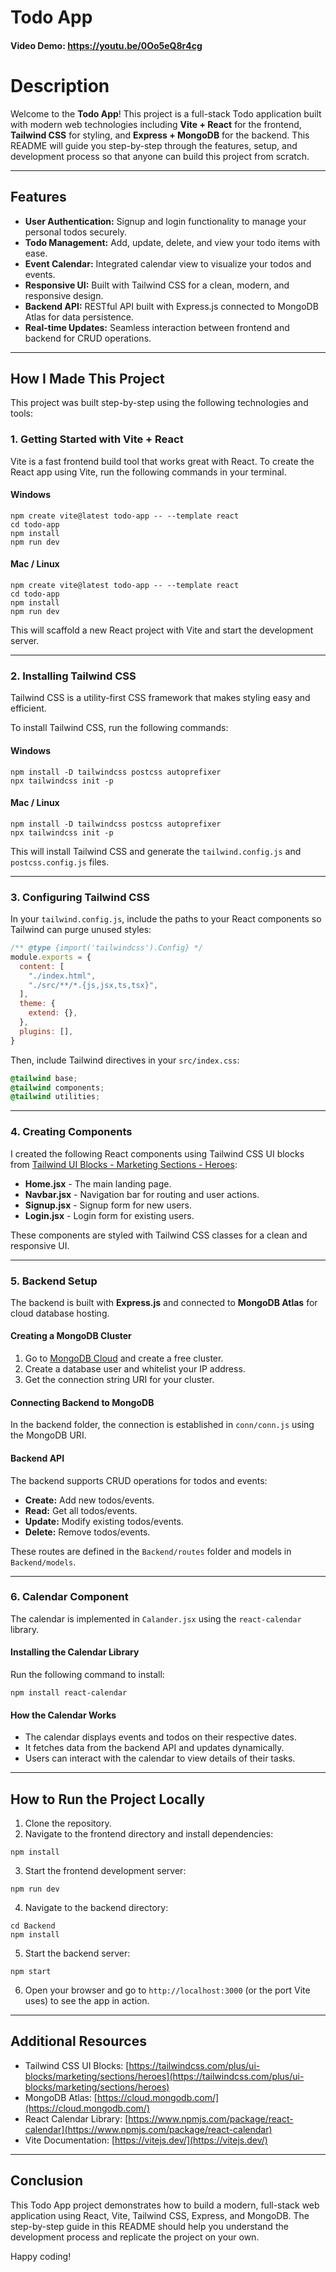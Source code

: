 # Todo App

#### Video Demo:  <https://youtu.be/0Oo5eQ8r4cg>


# Description

Welcome to the **Todo App**! This project is a full-stack Todo application built with modern web technologies including **Vite + React** for the frontend, **Tailwind CSS** for styling, and **Express + MongoDB** for the backend. This README will guide you step-by-step through the features, setup, and development process so that anyone can build this project from scratch.

---

## Features

- **User Authentication:** Signup and login functionality to manage your personal todos securely.
- **Todo Management:** Add, update, delete, and view your todo items with ease.
- **Event Calendar:** Integrated calendar view to visualize your todos and events.
- **Responsive UI:** Built with Tailwind CSS for a clean, modern, and responsive design.
- **Backend API:** RESTful API built with Express.js connected to MongoDB Atlas for data persistence.
- **Real-time Updates:** Seamless interaction between frontend and backend for CRUD operations.

---

## How I Made This Project

This project was built step-by-step using the following technologies and tools:

### 1. Getting Started with Vite + React

Vite is a fast frontend build tool that works great with React. To create the React app using Vite, run the following commands in your terminal.

#### Windows

```copy
npm create vite@latest todo-app -- --template react
cd todo-app
npm install
npm run dev
```

#### Mac / Linux

```copy
npm create vite@latest todo-app -- --template react
cd todo-app
npm install
npm run dev
```

This will scaffold a new React project with Vite and start the development server.

---

### 2. Installing Tailwind CSS

Tailwind CSS is a utility-first CSS framework that makes styling easy and efficient.

To install Tailwind CSS, run the following commands:

#### Windows

```copy
npm install -D tailwindcss postcss autoprefixer
npx tailwindcss init -p
```

#### Mac / Linux

```copy
npm install -D tailwindcss postcss autoprefixer
npx tailwindcss init -p
```

This will install Tailwind CSS and generate the `tailwind.config.js` and `postcss.config.js` files.

---

### 3. Configuring Tailwind CSS

In your `tailwind.config.js`, include the paths to your React components so Tailwind can purge unused styles:

```js
/** @type {import('tailwindcss').Config} */
module.exports = {
  content: [
    "./index.html",
    "./src/**/*.{js,jsx,ts,tsx}",
  ],
  theme: {
    extend: {},
  },
  plugins: [],
}
```

Then, include Tailwind directives in your `src/index.css`:

```css
@tailwind base;
@tailwind components;
@tailwind utilities;
```

---

### 4. Creating Components

I created the following React components using Tailwind CSS UI blocks from [Tailwind UI Blocks - Marketing Sections - Heroes](https://tailwindcss.com/plus/ui-blocks/marketing/sections/heroes):

- **Home.jsx** - The main landing page.
- **Navbar.jsx** - Navigation bar for routing and user actions.
- **Signup.jsx** - Signup form for new users.
- **Login.jsx** - Login form for existing users.

These components are styled with Tailwind CSS classes for a clean and responsive UI.

---

### 5. Backend Setup

The backend is built with **Express.js** and connected to **MongoDB Atlas** for cloud database hosting.

#### Creating a MongoDB Cluster

1. Go to [MongoDB Cloud](https://cloud.mongodb.com/) and create a free cluster.
2. Create a database user and whitelist your IP address.
3. Get the connection string URI for your cluster.

#### Connecting Backend to MongoDB

In the backend folder, the connection is established in `conn/conn.js` using the MongoDB URI.

#### Backend API

The backend supports CRUD operations for todos and events:

- **Create:** Add new todos/events.
- **Read:** Get all todos/events.
- **Update:** Modify existing todos/events.
- **Delete:** Remove todos/events.

These routes are defined in the `Backend/routes` folder and models in `Backend/models`.

---

### 6. Calendar Component

The calendar is implemented in `Calander.jsx` using the `react-calendar` library.

#### Installing the Calendar Library

Run the following command to install:

```copy
npm install react-calendar
```

#### How the Calendar Works

- The calendar displays events and todos on their respective dates.
- It fetches data from the backend API and updates dynamically.
- Users can interact with the calendar to view details of their tasks.

---

## How to Run the Project Locally

1. Clone the repository.
2. Navigate to the frontend directory and install dependencies:

```copy
npm install
```

3. Start the frontend development server:

```copy
npm run dev
```

4. Navigate to the backend directory:

```copy
cd Backend
npm install
```

5. Start the backend server:

```copy
npm start
```

6. Open your browser and go to `http://localhost:3000` (or the port Vite uses) to see the app in action.

---

## Additional Resources

- Tailwind CSS UI Blocks: [https://tailwindcss.com/plus/ui-blocks/marketing/sections/heroes](https://tailwindcss.com/plus/ui-blocks/marketing/sections/heroes)
- MongoDB Atlas: [https://cloud.mongodb.com/](https://cloud.mongodb.com/)
- React Calendar Library: [https://www.npmjs.com/package/react-calendar](https://www.npmjs.com/package/react-calendar)
- Vite Documentation: [https://vitejs.dev/](https://vitejs.dev/)

---

## Conclusion

This Todo App project demonstrates how to build a modern, full-stack web application using React, Vite, Tailwind CSS, Express, and MongoDB. The step-by-step guide in this README should help you understand the development process and replicate the project on your own.

Happy coding!
